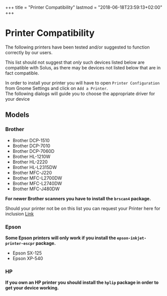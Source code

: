 +++
title = "Printer Compatibility"
lastmod = "2018-06-18T23:59:13+02:00"
+++
# Printer Compatibility

The following printers have been tested and/or suggested to function correctly by our users.

This list should not suggest that *only* such devices listed below are compatible with Solus, as there may be devices not listed below that are in fact compatible.

In order to install your printer you will have to open `Printer Configuration` from Gnome Settings and click on `Add a Printer`.  
The following dialogs will guide you to choose the appropriate driver for your device

## Models

### Brother

- Brother DCP-1510
- Brother DCP-7010
- Brother DCP-7060D
- Brother HL-1210W
- Brother HL-2220
- Brother HL-L2315DW
- Brother MFC-J220
- Brother MFC-L2700DW
- Brother MFC-L2740DW
- Brother MFC-J480DW

**For newer Brother scanners you have to install the `brscan4` package.**

Should your printer not be on this list you can request your Printer here for inclusion [Link](https://dev.solus-project.com/T83)

### Epson

**Some Epson printers will only work if you install the `epson-inkjet-printer-escpr` package.**

- Epson SX-125
- Epson XP-540

### HP

**If you own an HP printer you should install the `hplip` package in order to get your device working.**

